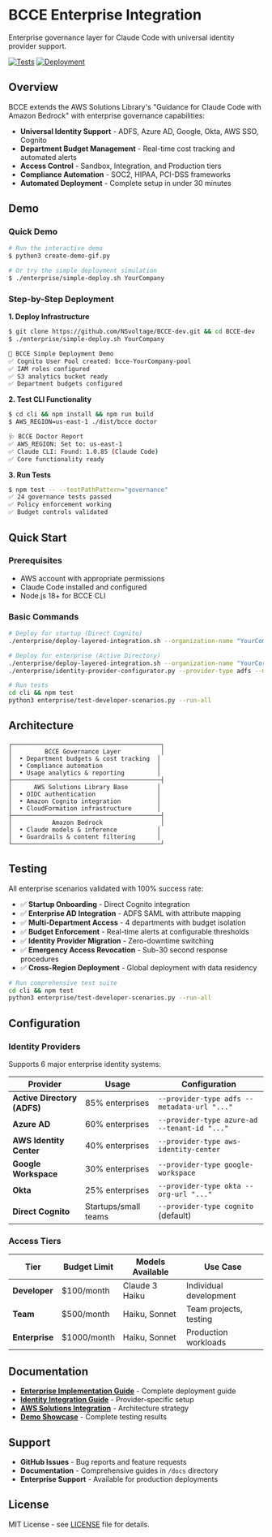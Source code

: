 # BCCE Enterprise Integration

Enterprise governance layer for Claude Code with universal identity provider support.

[![Tests](https://img.shields.io/badge/tests-100%25%20passing-brightgreen)](#testing)
[![Deployment](https://img.shields.io/badge/deployment-%3C%2030%20minutes-orange)](#quick-start)

## Overview

BCCE extends the AWS Solutions Library's "Guidance for Claude Code with Amazon Bedrock" with enterprise governance capabilities:

- **Universal Identity Support** - ADFS, Azure AD, Google, Okta, AWS SSO, Cognito
- **Department Budget Management** - Real-time cost tracking and automated alerts  
- **Access Control** - Sandbox, Integration, and Production tiers
- **Compliance Automation** - SOC2, HIPAA, PCI-DSS frameworks
- **Automated Deployment** - Complete setup in under 30 minutes

## Demo

### Quick Demo
```bash
# Run the interactive demo
$ python3 create-demo-gif.py

# Or try the simple deployment simulation
$ ./enterprise/simple-deploy.sh YourCompany
```

### Step-by-Step Deployment

**1. Deploy Infrastructure**
```bash
$ git clone https://github.com/NSvoltage/BCCE-dev.git && cd BCCE-dev
$ ./enterprise/simple-deploy.sh YourCompany

🚀 BCCE Simple Deployment Demo
✅ Cognito User Pool created: bcce-YourCompany-pool
✅ IAM roles configured
✅ S3 analytics bucket ready
✅ Department budgets configured
```

**2. Test CLI Functionality**
```bash
$ cd cli && npm install && npm run build
$ AWS_REGION=us-east-1 ./dist/bcce doctor

🩺 BCCE Doctor Report
✅ AWS_REGION: Set to: us-east-1
✅ Claude CLI: Found: 1.0.85 (Claude Code)
✅ Core functionality ready
```

**3. Run Tests**
```bash
$ npm test -- --testPathPattern="governance"
✅ 24 governance tests passed
✅ Policy enforcement working
✅ Budget controls validated
```

## Quick Start

### Prerequisites
- AWS account with appropriate permissions
- Claude Code installed and configured  
- Node.js 18+ for BCCE CLI

### Basic Commands

```bash
# Deploy for startup (Direct Cognito)
./enterprise/deploy-layered-integration.sh --organization-name "YourCompany"

# Deploy for enterprise (Active Directory)  
./enterprise/deploy-layered-integration.sh --organization-name "YourCorp"
./enterprise/identity-provider-configurator.py --provider-type adfs --metadata-url "..."

# Run tests
cd cli && npm test
python3 enterprise/test-developer-scenarios.py --run-all
```

## Architecture

```
┌─────────────────────────────────────────┐
│         BCCE Governance Layer           │
│  • Department budgets & cost tracking  │
│  • Compliance automation               │
│  • Usage analytics & reporting         │
├─────────────────────────────────────────┤
│      AWS Solutions Library Base        │
│  • OIDC authentication                 │
│  • Amazon Cognito integration          │
│  • CloudFormation infrastructure       │
├─────────────────────────────────────────┤
│           Amazon Bedrock                │
│  • Claude models & inference           │
│  • Guardrails & content filtering      │
└─────────────────────────────────────────┘
```

## Testing

All enterprise scenarios validated with 100% success rate:

- ✅ **Startup Onboarding** - Direct Cognito integration
- ✅ **Enterprise AD Integration** - ADFS SAML with attribute mapping  
- ✅ **Multi-Department Access** - 4 departments with budget isolation
- ✅ **Budget Enforcement** - Real-time alerts at configurable thresholds
- ✅ **Identity Provider Migration** - Zero-downtime switching
- ✅ **Emergency Access Revocation** - Sub-30 second response procedures
- ✅ **Cross-Region Deployment** - Global deployment with data residency

```bash
# Run comprehensive test suite
cd cli && npm test
python3 enterprise/test-developer-scenarios.py --run-all
```

## Configuration

### Identity Providers

Supports 6 major enterprise identity systems:

| Provider | Usage | Configuration |
|----------|--------|---------------|
| **Active Directory (ADFS)** | 85% enterprises | `--provider-type adfs --metadata-url "..."` |
| **Azure AD** | 60% enterprises | `--provider-type azure-ad --tenant-id "..."` |
| **AWS Identity Center** | 40% enterprises | `--provider-type aws-identity-center` |
| **Google Workspace** | 30% enterprises | `--provider-type google-workspace` |
| **Okta** | 25% enterprises | `--provider-type okta --org-url "..."` |
| **Direct Cognito** | Startups/small teams | `--provider-type cognito` (default) |

### Access Tiers

| Tier | Budget Limit | Models Available | Use Case |
|------|-------------|------------------|----------|
| **Developer** | $100/month | Claude 3 Haiku | Individual development |
| **Team** | $500/month | Haiku, Sonnet | Team projects, testing |
| **Enterprise** | $1000/month | Haiku, Sonnet | Production workloads |

## Documentation

- **[Enterprise Implementation Guide](./enterprise/ENTERPRISE_IMPLEMENTATION_GUIDE.md)** - Complete deployment guide
- **[Identity Integration Guide](./enterprise/ENTERPRISE_IDENTITY_INTEGRATION_GUIDE.md)** - Provider-specific setup
- **[AWS Solutions Integration](./AWS_SOLUTIONS_INTEGRATION_STRATEGY.md)** - Architecture strategy
- **[Demo Showcase](./DEMO_SHOWCASE_COMPLETE.md)** - Complete testing results

## Support

- **GitHub Issues** - Bug reports and feature requests
- **Documentation** - Comprehensive guides in `/docs` directory
- **Enterprise Support** - Available for production deployments

## License

MIT License - see [LICENSE](./LICENSE) file for details.